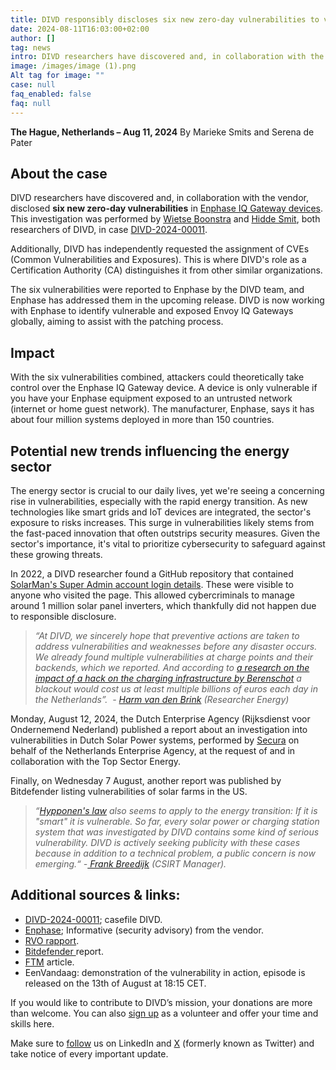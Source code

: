 ```yaml
---
title: DIVD responsibly discloses six new zero-day vulnerabilities to vendor
date: 2024-08-11T16:03:00+02:00
author: []
tag: news
intro: DIVD researchers have discovered and, in collaboration with the vendor, disclosed six new zero-day vulnerabilities in Enphase IQ Gateway devices. This investigation was performed by Wietse Boonstra and Hidde Smit, both researchers of DIVD, in case DIVD-2024-00011.  The six vulnerabilities were reported to Enphase by the DIVD team, and Enphase has addressed them in the upcoming release. DIVD is now working with Enphase to identify vulnerable and exposed Envoy IQ Gateways globally, aiming to assist with the patching process.
image: /images/image (1).png
Alt tag for image: ""
case: null
faq_enabled: false
faq: null
---
```

**The Hague, Netherlands – Aug 11, 2024**
By Marieke Smits and Serena de Pater

## About the case

DIVD researchers have discovered and, in collaboration with the vendor, disclosed **six new zero-day vulnerabilities** in [Enphase IQ Gateway devices](https://enphase.com/cybersecurity/advisories/ensa-2024-6?_gl=1*ut63dx*_up*MQ..*_ga*MTU3MzcwMTgxMC4xNzIzMzY5ODY2*_ga_0L7F5QSJ7V*MTcyMzM2OTg2NS4xLjAuMTcyMzM2OTg2NS4wLjAuMA..). This investigation was performed by [Wietse Boonstra](https://www.divd.nl/who-we-are/team/people/wietse-boonstra/) and [Hidde Smit](https://www.divd.nl/who-we-are/team/people/hidde-smit/), both researchers of DIVD, in case [DIVD-2024-00011](https://csirt.divd.nl/DIVD-2024-00011). 

Additionally, DIVD has independently requested the assignment of CVEs (Common Vulnerabilities and Exposures). This is where DIVD's role as a Certification Authority (CA) distinguishes it from other similar organizations.

The six vulnerabilities were reported to Enphase by the DIVD team, and Enphase has addressed them in the upcoming release. DIVD is now working with Enphase to identify vulnerable and exposed Envoy IQ Gateways globally, aiming to assist with the patching process. 

## Impact 

With the six vulnerabilities combined, attackers could theoretically take control over the Enphase IQ Gateway device. A device is only vulnerable if you have your Enphase equipment exposed to an untrusted network (internet or home guest network). The manufacturer, Enphase, says it has about four million systems deployed in more than 150 countries. 

## Potential new trends influencing the energy sector

The energy sector is crucial to our daily lives, yet we're seeing a concerning rise in vulnerabilities, especially with the rapid energy transition. As new technologies like smart grids and IoT devices are integrated, the sector's exposure to risks increases. This surge in vulnerabilities likely stems from the fast-paced innovation that often outstrips security measures. Given the sector's importance, it's vital to prioritize cybersecurity to safeguard against these growing threats.

In 2022, a DIVD researcher found a GitHub repository that contained [SolarMan's Super Admin account login details](https://csirt.divd.nl/cases/DIVD-2022-00009/). These were visible to anyone who visited the page. This allowed cybercriminals to manage around 1 million solar panel inverters, which thankfully did not happen due to responsible disclosure. 

> *“At DIVD, we sincerely hope that preventive actions are taken to address vulnerabilities and weaknesses before any disaster occurs. We already found multiple vulnerabilities at charge points and their backends, which we reported. And according to [a research on the impact of a hack on the charging infrastructure by Berenschot](https://www.agendalaadinfrastructuur.nl/ondersteuning+gemeenten/documenten+en+links/documenten+in+bibliotheek/handlerdownloadfiles.ashx?idnv=2135552) a blackout would cost us at least multiple billions of euros each day in the Netherlands”.  - [Harm van den Brink](https://www.divd.nl/who-we-are/team/people/harm-van-den-brink/) (Researcher Energy)* 

Monday, August 12, 2024, the Dutch Enterprise Agency (Rijksdienst voor Ondernemend Nederland) published a report about an investigation into vulnerabilities in Dutch Solar Power systems, performed by [Secura](https://www.secura.com/) on behalf of the Netherlands Enterprise Agency, at the request of and in collaboration with the Top Sector Energy.

Finally, on Wednesday 7 August, another report was published by Bitdefender listing vulnerabilities of solar farms in the US. 

> *“[Hypponen's law](https://blog.f-secure.com/nl/de-wet-van-hypponen-als-het-smart-het-kwetsbaar/) also seems to apply to the energy transition: If it is "smart" it is vulnerable. So far, every solar power or charging station system that was investigated by DIVD contains some kind of serious vulnerability. DIVD is actively seeking publicity with these cases because in addition to a technical problem, a public concern is now emerging.“* *-[ Frank Breedijk](https://www.divd.nl/who-we-are/team/people/frank-breedijk/) (CSIRT Manager).* 

## **Additional sources & links:**

- [DIVD-2024-00011](https://csirt.divd.nl/DIVD-2024-00011); casefile DIVD.
- [Enphase](https://enphase.com/cybersecurity/advisories/ensa-2024-6?_gl=1*ut63dx*_up*MQ..*_ga*MTU3MzcwMTgxMC4xNzIzMzY5ODY2*_ga_0L7F5QSJ7V*MTcyMzM2OTg2NS4xLjAuMTcyMzM2OTg2NS4wLjAuMA); Informative (security advisory) from the vendor.
- [RVO rapport](https://topsectorenergie.nl/kennisbank/maatregelen-cyberveiligheid-zonpv/).
- [Bitdefender ](https://www.bitdefender.com/blog/labs/60-hurts-per-second-how-we-got-access-to-enough-solar-power-to-run-the-united-states/)report.
- [FTM](https://www.ftm.nl/artikelen/hacker-kan-stekker-uit-zonnepanelen-trekken-en-stroomnet-platleggen) article.
- EenVandaag: demonstration of the vulnerability in action, episode is released on  the 13th of August at 18:15 CET.

If you would like to contribute to DIVD’s mission, your donations are more than welcome. You can also [sign up](https://www.divd.nl/contribute/volunteers/) as a volunteer and offer your time and skills here.

Make sure to [follow](https://www.linkedin.com/company/divd-nl/?) us on LinkedIn and [X](https://x.com/DIVDnl) (formerly known as Twitter) and take notice of every important update.
